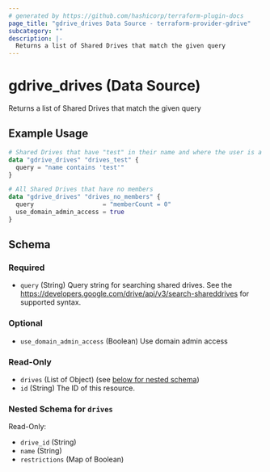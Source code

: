 ```yaml
---
# generated by https://github.com/hashicorp/terraform-plugin-docs
page_title: "gdrive_drives Data Source - terraform-provider-gdrive"
subcategory: ""
description: |-
  Returns a list of Shared Drives that match the given query
---
```


# gdrive_drives (Data Source)

Returns a list of Shared Drives that match the given query

## Example Usage

```terraform
# Shared Drives that have "test" in their name and where the user is a member
data "gdrive_drives" "drives_test" {
  query = "name contains 'test'"
}

# All Shared Drives that have no members
data "gdrive_drives" "drives_no_members" {
  query                   = "memberCount = 0"
  use_domain_admin_access = true
}
```

<!-- schema generated by tfplugindocs -->
## Schema

### Required

- `query` (String) Query string for searching shared drives.
See the https://developers.google.com/drive/api/v3/search-shareddrives for supported syntax.

### Optional

- `use_domain_admin_access` (Boolean) Use domain admin access

### Read-Only

- `drives` (List of Object) (see [below for nested schema](#nestedatt--drives))
- `id` (String) The ID of this resource.

<a id="nestedatt--drives"></a>
### Nested Schema for `drives`

Read-Only:

- `drive_id` (String)
- `name` (String)
- `restrictions` (Map of Boolean)
